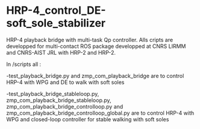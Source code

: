 # HRP-4_control_DE-soft_sole_stabilizer

HRP-4 playback bridge with multi-task Qp controller. 
Alls cripts are developped for multi-contact ROS package developped at CNRS LIRMM and CNRS-AIST JRL with HRP-2 and HRP-2.


In /scripts all :

-test_playback_bridge.py and zmp_com_playback_bridge
are to control HRP-4 with WPG and DE to walk with soft soles


-test_playback_bridge_stableloop.py, zmp_com_playback_bridge_stableloop.py, zmp_com_playback_bridge_controlloop.py and zmp_com_playback_bridge_controlloop_global.py are to control HRP-4 with WPG and closed-loop controller for stable walking with soft soles